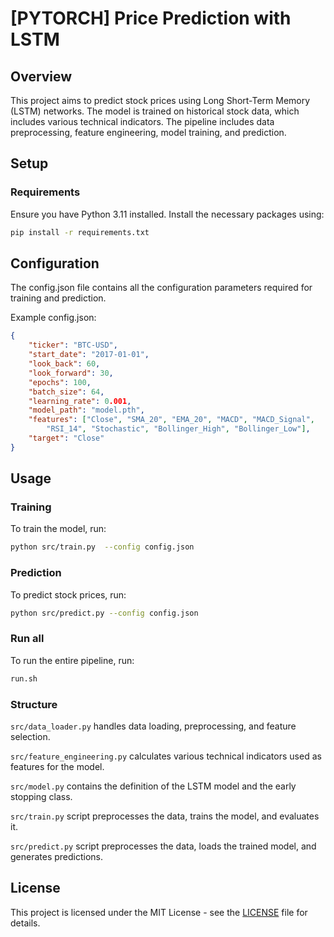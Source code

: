 # [PYTORCH] Price Prediction with LSTM

## Overview

This project aims to predict stock prices using Long Short-Term Memory (LSTM) networks.
The model is trained on historical stock data, which includes various technical indicators.
The pipeline includes data preprocessing, feature engineering, model training, and prediction.

## Setup

### Requirements

Ensure you have Python 3.11 installed. Install the necessary packages using:

```bash
pip install -r requirements.txt
```

## Configuration

The config.json file contains all the configuration parameters required for training and prediction.

Example config.json:

```json
{
    "ticker": "BTC-USD",
    "start_date": "2017-01-01",
    "look_back": 60,
    "look_forward": 30,
    "epochs": 100,
    "batch_size": 64,
    "learning_rate": 0.001,
    "model_path": "model.pth",
    "features": ["Close", "SMA_20", "EMA_20", "MACD", "MACD_Signal",
        "RSI_14", "Stochastic", "Bollinger_High", "Bollinger_Low"],
    "target": "Close"
}
```

## Usage

### Training

To train the model, run:

```bash
python src/train.py  --config config.json
```

### Prediction

To predict stock prices, run:

```bash
python src/predict.py --config config.json
```

### Run all

To run the entire pipeline, run:

```bash
run.sh
```

### Structure

`src/data_loader.py` handles data loading, preprocessing, and feature selection.

`src/feature_engineering.py` calculates various technical indicators used as features for the model.

`src/model.py` contains the definition of the LSTM model and the early stopping class.

`src/train.py` script preprocesses the data, trains the model, and evaluates it.

`src/predict.py` script preprocesses the data, loads the trained model, and generates predictions.

## License

This project is licensed under the MIT License - see the [LICENSE](LICENSE) file for details.
